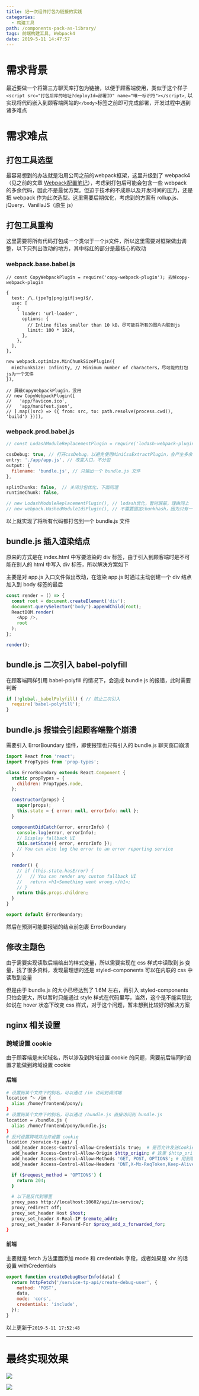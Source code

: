 ```yaml
---
title: 记一次组件打包为链接的实践
categories:
  - 构建工具
path: /components-pack-as-library/
tags: 前端构建工具, Webpack4
date: 2019-5-11 14:47:57
---
```


# 需求背景

最近要做一个将第三方聊天库打包为链接，以便于顾客端使用，类似于这个样子 `<script src="打包后库的地址?deployId=部署ID" name="唯一标识符"></script>`, 以实现将代码嵌入到顾客端网站的`</body>`标签之前即可完成部署，开发过程中遇到诸多难点

# 需求难点

## 打包工具选型

最容易想到的办法就是沿用公司之前的webpack框架，这里升级到了 webpack4（见之前的文章 [Webpack配置笔记](/webpack-config-note/)），考虑到打包后可能会包含一些 webpack 的多余代码，因此不是最优方案。但迫于技术的不成熟以及开发时间的压力，还是把 webpack 作为此次选型。这里需要后期优化，考虑到的方案有 rollup.js、jQuery、VanillaJS（原生 js）

## 打包工具重构

这里需要将所有代码打包成一个类似于一个js文件，所以这里需要对框架做出调整，以下只列出改动的地方，其中标红的部分是最核心的改动

### webpack.base.babel.js

```js{16-18}
// const CopyWebpackPlugin = require('copy-webpack-plugin'); 去掉copy-webpack-plugin

{
  test: /\.(jpe?g|png|gif|svg)$/,
  use: [
    {
      loader: 'url-loader',
      options: {
        // Inline files smaller than 10 kB，尽可能将所有的图片内联到js
        limit: 100 * 1024,
      },
    },
  ],
},

new webpack.optimize.MinChunkSizePlugin({
  minChunkSize: Infinity, // Minimum number of characters，尽可能的打包js为一个文件
}),

// 屏蔽CopyWebpackPlugin，没用
// new CopyWebpackPlugin([
//   'app/favicon.ico',
//   'app/manifest.json',
// ].map((src) => ({ from: src, to: path.resolve(process.cwd(), 'build') }))),
```

### webpack.prod.babel.js

```js
// const LodashModuleReplacementPlugin = require('lodash-webpack-plugin'); 实测对打包成一个js时有影响，暂未找到原因

cssDebug: true, // 打开cssDebug，以避免使用MiniCssExtractPlugin，会产生多余的css
entry: './app/app.js', // 改变入口，不分包
output: {
  filename: 'bundle.js', // 只输出一个 bundle.js 文件
},

splitChunks: false,  // 关闭分包优化，下面同理
runtimeChunk: false,

// new LodashModuleReplacementPlugin(), // lodash优化，暂时屏蔽，理由同上
// new webpack.HashedModuleIdsPlugin(), // 不需要固定chunkhash，因为只有一个文件
```

以上就实现了将所有代码都打包到一个 bundle.js 文件

## bundle.js 插入渲染结点

原来的方式是在 index.html 中写要渲染的 div 标签，由于引入到顾客端时是不可能在别人的 html 中写入 div 标签，所以解决方案如下

主要是对 app.js 入口文件做出改动，在渲染 app.js 时通过主动创建一个 div 结点加入到 body 标签的最后

```js
const render = () => {
  const root = document.createElement('div');
  document.querySelector('body').appendChild(root);
  ReactDOM.render(
    <App />,
    root
  );
};

render();
```

## bundle.js 二次引入 babel-polyfill

在顾客端同样引用 babel-polyfill 的情况下，会造成 bundle.js 的报错，此时需要判断

```js
if (!global._babelPolyfill) { // 防止二次引入
  require('babel-polyfill');
}
```

## bundle.js 报错会引起顾客端整个崩溃

需要引入 ErrorBoundary 组件，即使报错也只有引入的 bundle.js 聊天窗口崩溃

```js
import React from 'react';
import PropTypes from 'prop-types';

class ErrorBoundary extends React.Component {
  static propTypes = {
    children: PropTypes.node,
  };

  constructor(props) {
    super(props);
    this.state = { error: null, errorInfo: null };
  }

  componentDidCatch(error, errorInfo) {
    console.log(error, errorInfo);
    // Display fallback UI
    this.setState({ error, errorInfo });
    // You can also log the error to an error reporting service
  }

  render() {
    // if (this.state.hasError) {
    //   // You can render any custom fallback UI
    //   return <h1>Something went wrong.</h1>;
    // }
    return this.props.children;
  }
}

export default ErrorBoundary;
```

然后在预测可能要报错的结点前包裹 ErrorBoundary

## 修改主题色

由于需要实现读取后端给出的样式变量，所以需要实现在 css 样式中读取到 js 变量，找了很多资料，发现最理想的还是 styled-components 可以在内联的 css 中读取到变量

但是由于 bundle.js 的大小已经达到了 1.6M 左右，再引入 styled-components 只怕会更大，所以暂时只能通过 style 样式在代码里写，当然，这个是不能实现比如说在 hover 状态下改变 css 样式，对于这个问题，暂未想到比较好的解决方案

## nginx 相关设置

### 跨域设置 cookie

由于顾客端是未知域名，所以涉及到跨域设置 cookie 的问题，需要前后端同时设置才能做到跨域设置 cookie

#### 后端

```bash
# 设置到某个文件下的别名，可以通过 /im 访问到调试端
location ^~ /im { 
  alias /home/frontend/pony/;
}
# 设置到某个文件下的别名，可以通过 /bundle.js 直接访问到 bundle.js
location = /bundle.js {
  alias /home/frontend/pony/bundle.js;
}
# 反代设置跨域并允许设置 cookie
location /service-tp-api/ {
  add_header Access-Control-Allow-Credentials true;  # 是否允许发送Cookie
  add_header Access-Control-Allow-Origin $http_origin; # 这里 $http_origin 代表引用 bundle.js 的网站域名，不能设置为 * ，否则不能成功设置 cookie
  add_header Access-Control-Allow-Methods 'GET, POST, OPTIONS'; # 用到哪些 HTTP 方法
  add_header Access-Control-Allow-Headers 'DNT,X-Mx-ReqToken,Keep-Alive,User-Agent,X-Requested-With,If-Modified-Since,Cache-Control,Content-Type,Authorization,Cookie,Set-Cookie,x-requested-with,content-type,pragma'; # 允许使用的 header 字段，可以查看自己的 request 来进行添加

  if ($request_method = 'OPTIONS') {
    return 204;
  }

  # 以下是反代到哪里
  proxy_pass http://localhost:10602/api/im-service/;
  proxy_redirect off;
  proxy_set_header Host $host;
  proxy_set_header X-Real-IP $remote_addr;
  proxy_set_header X-Forward-For $proxy_add_x_forwarded_for;
}
```

#### 前端

主要就是 fetch 方法里面添加 mode 和 credentials 字段，或者如果是 xhr 的话设置 withCredentials

```js
export function createDebugUserInfo(data) {
  return httpFetch('/service-tp-api/create-debug-user', {
    method: 'POST',
    data,
    mode: 'cors',
    credentials: 'include',
  });
}
```

以上更新于`2019-5-11 17:52:48`

---

# 最终实现效果

![](2019-05-11-17-58-09.png)

![](2019-05-11-17-55-32.png)